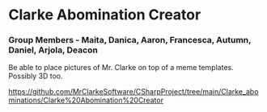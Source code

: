 # Clarke Abomination Creator

### Group Members - Maita, Danica, Aaron, Francesca, Autumn, Daniel, Arjola, Deacon

Be able to place pictures of Mr. Clarke on top of a meme templates. Possibly 3D too.

https://github.com/MrClarkeSoftware/CSharpProject/tree/main/Clarke_abominations/Clarke%20Abomination%20Creator
